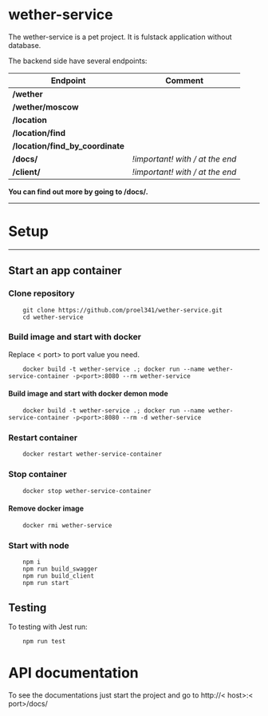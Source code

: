 # wether-service
The wether-service is a pet project. It is fulstack application without database.

The backend side have several endpoints:

| Endpoint                         | Comment                         |
| -------------------------------- | ------------------------------- |
| **/wether**                      |                                 |
| **/wether/moscow**               |                                 |
| **/location**                    |                                 |
| **/location/find**               |                                 |
| **/location/find_by_coordinate** |                                 |
| **/docs/**                       | *!important! with / at the end* |
| **/client/**                     | *!important! with / at the end* |

**You can find out more by going to /docs/.**

---
# Setup
---
## Start an app container
### Clone repository
```
    git clone https://github.com/proel341/wether-service.git
    cd wether-service
```

### Build image and start with docker
Replace < port> to port value you need.
```
    docker build -t wether-service .; docker run --name wether-service-container -p<port>:8080 --rm wether-service
```
#### Build image and start with docker demon mode
```
    docker build -t wether-service .; docker run --name wether-service-container -p<port>:8080 --rm -d wether-service
```

### Restart container
```
    docker restart wether-service-container
```

### Stop container
```
    docker stop wether-service-container
```
#### Remove docker image
```
    docker rmi wether-service
```

### Start with node
```
    npm i
    npm run build_swagger
    npm run build_client
    npm run start
```


## Testing

To testing with Jest run:
```
    npm run test
```

# API documentation
To see the documentations just start the project and go to http://< host>:< port>/docs/
